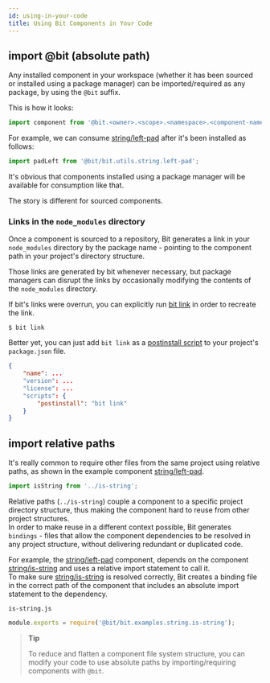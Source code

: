 ```yaml
---
id: using-in-your-code
title: Using Bit Components in Your Code
---
```


## import @bit (absolute path)

Any installed component in your workspace (whether it has been sourced or installed using a package manager) can be imported/required as any package, by using the `@bit` suffix.

This is how it looks:

```javascript
import component from '@bit.<owner>.<scope>.<namespace>.<component-name>';
```

For example, we can consume [string/left-pad](https://bit.dev/bit/utils/string/left-pad) after it's been installed as follows:

```javascript
import padLeft from '@bit/bit.utils.string.left-pad';
```

It's obvious that components installed using a package manager will be available for consumption like that.

The story is different for sourced components.

### Links in the `node_modules` directory

Once a component is sourced to a repository, Bit generates a link in your `node_modules` directory by the package name - pointing to the component path in your project's directory structure.

Those links are generated by bit whenever necessary, but package managers can disrupt the links by occasionally modifying the contents of the `node_modules` directory.

If bit's links were overrun, you can explicitly run [bit link](/docs/apis/cli-all#link) in order to recreate the link.

```shell
$ bit link
```

Better yet, you can just add `bit link` as a [postinstall script](https://docs.npmjs.com/misc/scripts) to your project's `package.json` file.

```json
{
    "name": ...
    "version": ...
    "license": ...
    "scripts": {
        "postinstall": "bit link"
    }
}
```

## import relative paths

It's really common to require other files from the same project using relative paths, as shown in the example component [string/left-pad](https://bit.dev/bit/utils/string/left-pad/~code).

```javascript
import isString from '../is-string';
```

Relative paths (`../is-string`) couple a component to a specific project directory structure, thus making the component hard to reuse from other project structures.  
In order to make reuse in a different context possible, Bit generates `bindings` - files that allow the component dependencies to be resolved in any project structure, without delivering redundant or duplicated code.

For example, the [string/left-pad](https://bit.dev/bit/utils/string/left-pad) component, depends on the component [string/is-string](https://bit.dev/bit/utils/validation/is-string) and uses a relative import statement to call it.  
To make sure [string/is-string](https://bit.dev/bit/utils/validation/is-string) is resolved correctly, Bit creates a binding file in the correct path of the component that includes an absolute import statement to the dependency.

`is-string.js`

```javascript
module.exports = require('@bit/bit.examples.string.is-string');
```

> **Tip**
>
> To reduce and flatten a component file system structure, you can modify your code to use absolute paths by importing/requiring components with `@bit`.
